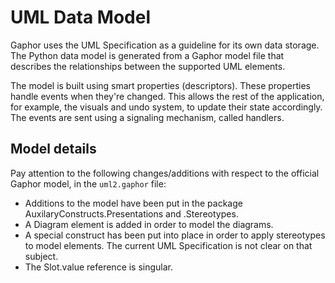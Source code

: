 # UML Data Model

Gaphor uses the UML Specification as a guideline for its own data storage.
The Python data model is generated from a Gaphor model file that describes
the relationships between the supported UML elements.

The model is built using smart properties (descriptors). These properties
handle events when they're changed. This allows the rest of the application,
for example, the visuals and undo system, to update their state accordingly.
The events are sent using a signaling mechanism, called handlers.

## Model details

Pay attention to the following changes/additions with respect to the
official Gaphor model, in the `uml2.gaphor` file:

-   Additions to the model have been put in the package
    AuxilaryConstructs.Presentations and .Stereotypes.
-   A Diagram element is added in order to model the diagrams.
-   A special construct has been put into place in order to apply
    stereotypes to model elements. The current UML Specification is not
    clear on that subject.
-   The Slot.value reference is singular.

``` note:: ValueSpecification is generated as if it were a normal attribute. As a result, its subclasses (Expression, OpaqueExpression, InstanceValue, LiteralSpecification and its Literal* subclasses) are not available.
```
